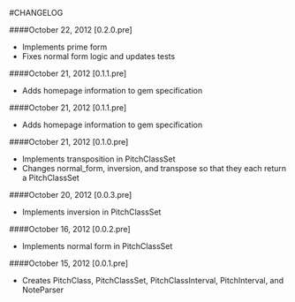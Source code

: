 #CHANGELOG

####October 22, 2012 [0.2.0.pre]
- Implements prime form
- Fixes normal form logic and updates tests

####October 21, 2012 [0.1.1.pre]
- Adds homepage information to gem specification

####October 21, 2012 [0.1.1.pre]
- Adds homepage information to gem specification

####October 21, 2012 [0.1.0.pre]
- Implements transposition in PitchClassSet
- Changes normal_form, inversion, and transpose so that they each return a PitchClassSet

####October 20, 2012 [0.0.3.pre]
- Implements inversion in PitchClassSet

####October 16, 2012 [0.0.2.pre]
- Implements normal form in PitchClassSet

####October 15, 2012 [0.0.1.pre]
- Creates PitchClass, PitchClassSet, PitchClassInterval, PitchInterval, and NoteParser
